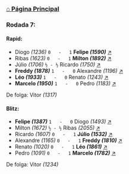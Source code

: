 ### [⌂ Página Principal](https://grupo-de-xadrez.github.io/)

### Rodada 7:

#### Rapid:

* Diogo *(1236)* `0   -   1` **Felipe *(1590)*** [↗](https://www.lichess.org/AW1ob8qv) 
* Ribas *(1623)* `0   -   1` **Milton *(1892)*** [↗](https://www.lichess.org/4PHI8qN4) 
* Júlio *(1706)* `½ - ½` Ricardo *(1750)* [↗](https://www.lichess.org/Tflx76ez) 
* **Freddy *(1878)*** `1   -   0` Alexandre *(1196)* [↗](https://www.lichess.org/c4RUGpPR) 
* **Léo *(1933)*** `1   -   0` Renato *(1243)* [↗](https://www.lichess.org/qlgtkmyW) 
* **Marcelo *(1950)*** `1   -   0` Pedro *(1183)* [↗](https://www.lichess.org/mvtmGlJJ) 

De folga: Vitor *(1317)*

#### Blitz:

* **Felipe *(1387)*** `1   -   0` Diogo *(1493)* [↗](https://www.lichess.org/K27unGrd) 
* Milton *(1672)* `½ - ½` Ribas *(2055)* [↗](https://www.lichess.org/JY2PY2di) 
* Ricardo *(1607)* `0   -   1` **Júlio *(1532)*** [↗](https://www.lichess.org/m0SZj8Sq) 
* Alexandre *(1165)* `0   -   1` **Freddy *(1810)*** [↗](https://www.lichess.org/BU6Y8gxM) 
* Renato *(1020)* `0   -   1` **Léo *(1861)*** [↗](https://www.lichess.org/Zuj9WuHM) 
* Pedro *(1091)* `0   -   1` **Marcelo *(1782)*** [↗](https://www.lichess.org/LkJD4S6R) 

De folga: Vitor *(1234)*


